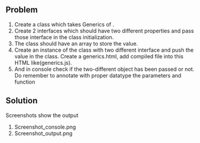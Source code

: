 ## Problem

1. Create a class which takes Generics of <T>.
2. Create 2 interfaces which should have two different properties and pass those
interface in the class initialization.
3. The class should have an array to store the value.
4. Create an instance of the class with two different interface and push the value in the
class. Create a generics.html, add compiled file into this HTML like(generics.js).
5. And in console check if the two-different object has been passed or not. Do remember to annotate with proper datatype the parameters and function

## Solution

Screenshots show the output
1. Screenshot_console.png
2. Screenshot_output.png
